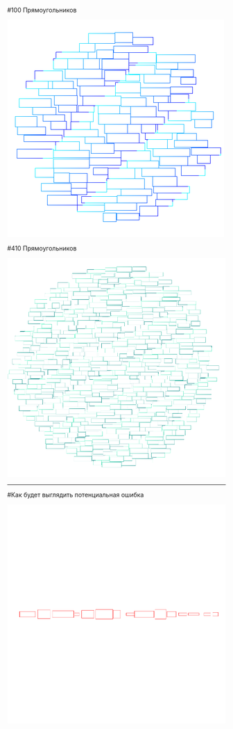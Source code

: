 #100 Прямоугольников

![100 прямоугольников](pictures/500x500.png)

#410 Прямоугольников

![410 прямоугольников](pictures/1000x1000.png)

---

#Как будет выглядить потенциальная ошибка

![потенциальная ошибка](/cs/CircularCloudLayouter_Tests/errors/PutNextRectangle_100Rectangles_ShouldBeCompact.png)
